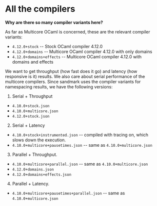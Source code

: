 # All the compilers

**Why are there so many compiler variants here?**

As far as Multicore OCaml is concerned, these are the relevant compiler
variants:

* `4.12.0+stock` -- Stock OCaml compiler 4.12.0
* `4.12.0+domains` -- Multicore OCaml compiler 4.12.0 with only domains
* `4.12.0+domains+effects` -- Multicore OCaml compiler 4.12.0 with domains and effects

We want to get throughput (how fast does it go) and latency (how responsive is
it) results. We also care about serial performance of the multicore compilers.
Since sandmark uses the compiler variants for namespacing results, we have the
following versions:

1. Serial + Throughput
  + `4.10.0+stock.json`
  + `4.10.0+multicore.json`
  + `4.12.0+stock.json`
2. Serial + Latency
  + `4.10.0+stock+instrumented.json` -- compiled with tracing on, which slows
  down the execution.
  + `4.10.0+multicore+pausetimes.json` -- same as `4.10.0+multicore.json`
3. Parallel + Throughput.
  + `4.10.0+multicore+parallel.json` -- same as `4.10.0+multicore.json`
  + `4.12.0+domains.json`
  + `4.12.0+domains+effects.json`
4. Parallel + Latency.
  + `4.10.0+multicore+pausetimes+parallel.json` -- same as
  `4.10.0+multicore.json`

